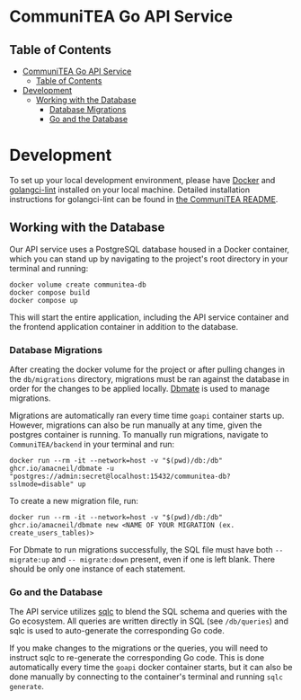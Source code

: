 # CommuniTEA Go API Service

## Table of Contents

- [CommuniTEA Go API Service](#communitea-go-api-service)
  - [Table of Contents](#table-of-contents)
- [Development](#development)
  - [Working with the Database](#working-with-the-database)
    - [Database Migrations](#database-migrations)
    - [Go and the Database](#go-and-the-database)

# Development

To set up your local development environment, please have [Docker](https://www.docker.com/products/docker-desktop/) and [golangci-lint](https://golangci-lint.run/) installed on your local machine. Detailed installation instructions for golangci-lint can be found in [the CommuniTEA README](https://github.com/CommuniTEAM/CommuniTEA/tree/main#go-format).

## Working with the Database

Our API service uses a PostgreSQL database housed in a Docker container, which you can stand up by navigating to the project's root directory in your terminal and running:

```
docker volume create communitea-db
docker compose build
docker compose up
```

This will start the entire application, including the API service container and the frontend application container in addition to the database.

### Database Migrations

After creating the docker volume for the project or after pulling changes in the `db/migrations` directory, migrations must be ran against the database in order for the changes to be applied locally. [Dbmate](https://github.com/amacneil/dbmate) is used to manage migrations.

Migrations are automatically ran every time time `goapi` container starts up. However, migrations can also be run manually at any time, given the postgres container is running. To manually run migrations, navigate to `CommuniTEA/backend` in your terminal and run:

```
docker run --rm -it --network=host -v "$(pwd)/db:/db" ghcr.io/amacneil/dbmate -u "postgres://admin:secret@localhost:15432/communitea-db?sslmode=disable" up
```

To create a new migration file, run:

```
docker run --rm -it --network=host -v "$(pwd)/db:/db" ghcr.io/amacneil/dbmate new <NAME OF YOUR MIGRATION (ex. create_users_tables)>
```

For Dbmate to run migrations successfully, the SQL file must have both `-- migrate:up` and `-- migrate:down` present, even if one is left blank. There should be only one instance of each statement.

### Go and the Database

The API service utilizes [sqlc](https://sqlc.dev/) to blend the SQL schema and queries with the Go ecosystem. All queries are written directly in SQL (see `/db/queries`) and sqlc is used to auto-generate the corresponding Go code.

If you make changes to the migrations or the queries, you will need to instruct sqlc to re-generate the corresponding Go code. This is done automatically every time the `goapi` docker container starts, but it can also be done manually by connecting to the container's terminal and running `sqlc generate`.
